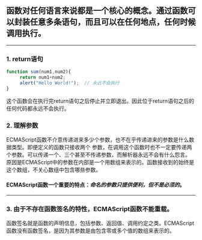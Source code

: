 ## 函数对任何语言来说都是一个核心的概念。通过函数可以封装任意多条语句，而且可以在任何地点，任何时候调用执行。
-----------
### 1. return语句
```javascript
function sum(num1,num2){
     return num1+num2;
     alert("Hello World!");  // 永远不会执行
}
```
这个函数会在执行完return语句之后停止并立即退出。因此位于return语句之后的任何代码都永远不会执行。
### 2. 理解参数
ECMAScript函数不介意传递进来多少个参数，也不在乎传递进来的参数是什么数据类型。即便定义的函数只接收两个
参数，在调用这个函数时也不一定要传递两个参数。可以传递一个、三个甚至不传递参数，而解析器永远不会有什么怨言。
原因是ECMAScript中的参数在内部是一个用数组来表示的。函数接收到的始终是这个数组，不关心数组中包含哪些参数。
#### ECMAScript函数一个重要的特点：*命名的参数只提供便利，但不是必须的*。
----------
### 3. 由于不存在函数签名的特性，ECMAScript函数不能重载。
函数签名就是函数的声明信息，包括参数、返回值、调用约定之类。ECMAScript函数没有函数签名，是因为其参数是由包含零或多个值的数组来表示的。
